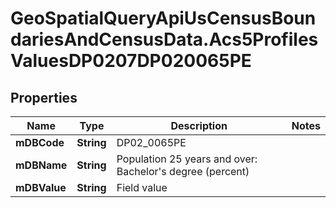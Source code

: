 # GeoSpatialQueryApiUsCensusBoundariesAndCensusData.Acs5ProfilesValuesDP0207DP020065PE

## Properties

Name | Type | Description | Notes
------------ | ------------- | ------------- | -------------
**mDBCode** | **String** | DP02_0065PE | 
**mDBName** | **String** | Population 25 years and over: Bachelor&#39;s degree (percent) | 
**mDBValue** | **String** | Field value | 


